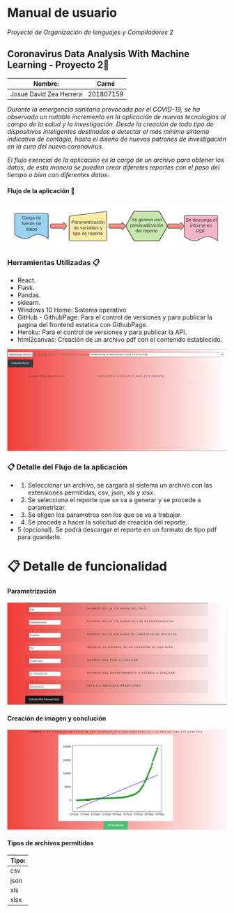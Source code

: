 # Manual de usuario

_Proyecto de Organización de lenguajes y Compiladores 2_

## Coronavirus Data Analysis With Machine Learning - Proyecto 2🚀

| Nombre:                     | Carné     |
| --------------------------- | --------- |
| Josué David Zea Herrera     | 201807159 |

_Durante la emergencia sanitaria provocada por el COVID-19, se ha observado un notable incremento en la aplicación de nuevas tecnologías al campo de la salud y la investigación. Desde la creación de todo tipo de dispositivos inteligentes destinados a detectar el más mínimo síntoma indicativo de contagio, hasta el diseño de nuevos patrones de investigación en la cura del nuevo coronavirus._

_El flujo esencial de la aplicación es la carga de un archivo para obtener los datos, de esta manera se pueden crear diferetes reportes con el paso del tiempo o bien con diferentes datos._

#### Flujo de la aplicación 🚀
![This is a alt text.](./img/Flux.png)

### Herramientas Utilizadas 📋

- React.
- Flask.
- Pandas.
- sklearn.
- Windows 10 Home: Sistema operativo
- GitHub - GithubPage: Para el control de versiones y para publicar la pagina del frontend estatica con GithubPage.
- Heroku: Para el control de versiones y para publicar la API.
- html2canvas: Creación de un archivo pdf con el contenido establecido.
  
![This is a alt text.](./img/General.png)


### 📋 Detalle del Flujo de la aplicación
- 1. Seleccionar un archivo, se cargará al sistema un archivo con las extensiones permitidas, csv, json, xls y xlsx.
- 2. Se selecciona el reporte que se va a generar y se procede a parametrizar.
- 3. Se eligen los parametros con los que se va a trabajar.
- 4. Se procede a hacer la solicitud de creación del reporte.
- 5 (opcional). Se podrá descargar el reporte en un formato de tipo pdf para guardarlo.

# 📋 Detalle de funcionalidad

#### Parametrización
![This is a alt text.](./img/Parametrice.png)
#### Creación de imagen y conclución
![This is a alt text.](./img/Graphic.png)

#### Tipos de archivos permitidos

| Tipo:                     | 
| --------------------------- |
| csv   |
| json     |
| xls     |
| xlsx     |
